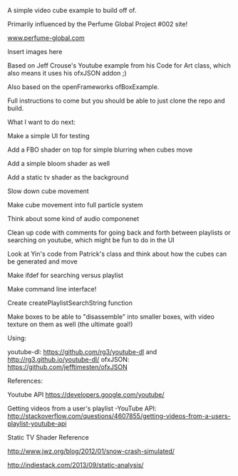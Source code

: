 A simple video cube example to build off of.

Primarily influenced by the Perfume Global Project #002 site!

www.perfume-global.com

Insert images here


Based on Jeff Crouse's Youtube example from his Code for Art class, which also means it uses his ofxJSON addon ;)

Also based on the openFrameworks ofBoxExample.

Full instructions to come but you should be able to just clone the repo and build.

What I want to do next:

Make a simple UI for testing

Add a FBO shader on top for simple blurring when cubes move

Add a simple bloom shader as well

Add a static tv shader as the background

Slow down cube movement

Make cube movement into full particle system

Think about some kind of audio componenet 

Clean up code with comments for going back and forth between playlists or searching on youtube, which might be fun to do in the UI

Look at Yin's code from Patrick's class and think about how the cubes can be generated and move

Make ifdef for searching versus playlist

Make command line interface!

Create createPlaylistSearchString function

Make boxes to be able to "disassemble" into smaller boxes, with video texture on them as well (the ultimate goal!)

Using:

youtube-dl: https://github.com/rg3/youtube-dl and http://rg3.github.io/youtube-dl/
ofxJSON: https://github.com/jefftimesten/ofxJSON

References: 

Youtube API https://developers.google.com/youtube/

Getting videos from a user's playlist -YouTube API: http://stackoverflow.com/questions/4607855/getting-videos-from-a-users-playlist-youtube-api

Static TV Shader Reference

http://www.jwz.org/blog/2012/01/snow-crash-simulated/

http://indiestack.com/2013/09/static-analysis/
